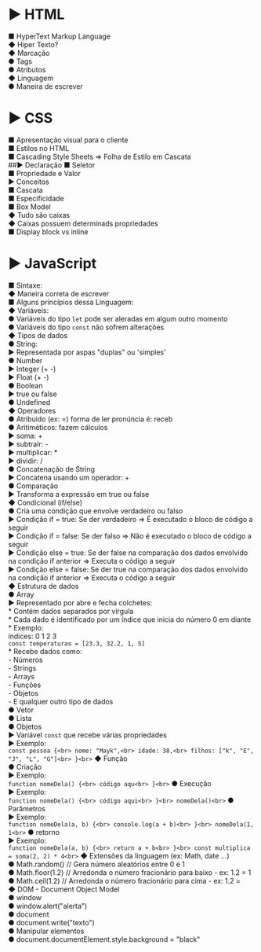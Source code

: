 # ▶ HTML
   ■ HyperText Markup Language<br>
      ◆ Hiper Texto?<br>
      ◆ Marcação<br>
        ● Tags<br>
        ● Atributos<br>
      ◆ Linguagem<br>
        ● Maneira de escrever<br>
# ▶ CSS  
   ■ Apresentação visual para o cliente<br>
   ■ Estilos no HTML<br>
   ■ Cascading Style Sheets => Folha de Estilo em Cascata<br>
##▶ Declaração
   ■ Seletor<br>
   ■ Propriedade e Valor<br>
  ▶ Conceitos<br>
   ■ Cascata<br>
   ■ Especificidade<br>
   ■ Box Model<br>
    ◆ Tudo são caixas<br>
    ◆ Caixas possuem determinads propriedades<br>
   ■ Display block vs inline<br>
     
# ▶ JavaScript 
   ■ Sintaxe:<br>
    ◆ Maneira correta de escrever<br>
   ■ Alguns princípios dessa Linguagem:<br>
    ◆ Variáveis:<br>
     ● Variáveis do tipo `let` pode ser aleradas em algum outro momento<br>
     ● Variáveis do tipo `const` não sofrem alterações<br>
    ◆ Tipos de dados<br>
     ● String:<br>
      ► Representada por aspas "duplas" ou 'simples'<br>
     ● Number<br>
      ► Integer (+ -)<br>
      ► Float (+ -)<br>
     ● Boolean<br>
      ► true ou false<br>
     ● Undefined<br>
    ◆ Operadores<br>
     ● Atribuido (ex: =) forma de ler pronúncia é: receb<br>
     ● Aritiméticos: fazem cálculos<br>
      ► soma: +<br>
      ► subtrair: -<br>
      ► multiplicar: *<br>
      ► dividir: /<br>
     ● Concatenação de String<br>
      ► Concatena usando um operador: +<br>
     ● Comparação<br>
      ► Transforma a expressão em true ou false<br>
    ◆ Condicional (if/else)<br>
     ● Cria uma condição que envolve verdadeiro ou falso<br>
      ► Condição if = true: Se der verdadeiro => É executado o bloco de código a seguir<br>
      ► Condição if = false: Se der falso => Não é executado o bloco de código a seguir<br>
      ► Condição else = true: Se der false na comparação dos dados envolvido na condição if anterior => Executa o código a seguir<br>
      ► Condição else = false: Se der true na comparação dos dados envolvido na condição if anterior => Executa o código a seguir<br>
    ◆ Estrutura de dados<br>
     ● Array<br>
      ► Representado por abre e fecha colchetes:<br>
       * Contém dados separados por vírgula<br>
       * Cada dado é identificado por um índice que inicia do número 0 em diante<br>
       * Exemplo:<br>
                         índices:  0     1   2  3<br>
         `const temperaturas = [23.3, 32.2, 1, 5]`<br>
       * Recebe dados como:<br>
        - Números<br>
        - Strings<br>
        - Arrays<br>
        - Funções<br>
        - Objetos<br>
        - E qualquer outro tipo de dados<br>
     ● Vetor<br>
     ● Lista<br>
     ● Objetos<br>
      ► Variável `const` que recebe várias propriedades<br>
      ► Exemplo:<br>
        ```
        const pessoa {<br>
          nome: "Mayk",<br>
          idade: 38,<br>
          filhos: ["k", "E", "J", "L", "G"]<br>
        }<br>
        ```
    ◆ Função<br>
     ● Criação<br>
      ► Exemplo:<br>
        ```
          function nomeDela() {<br>
            código aqu<br>
          }<br>
        ```
     ● Execução<br>
      ► Exemplo:<br>
        ```
          function nomeDela() {<br>
            código aqui<br>
          }<br>
          nomeDela()<br>
        ```
     ● Parâmetros<br>
      ► Exemplo:<br>
        ```
          function nomeDela(a, b) {<br>
            console.log(a + b)<br>
          }<br>
          nomeDela(1, 1<br>
        ```
     ● retorno<br>
      ► Exemplo:<br>
          ```
            function nomeDela(a, b) {<br>
              return a + b<br>
            }<br>
            const multiplica = soma(2, 2) * 4<br>
          ```
    ◆ Extensões da linguagem (ex: Math, date ...)<br>
     ● Math.random() // Gera número aleatórios entre 0 e 1<br>
     ● Math.floor(1.2) // Arredonda o número fracionário para baixo - ex: 1.2 = 1<br>
     ● Math.ceil(1.2) // Arredonda o número fracionário para cima - ex: 1.2 = <br>
    ◆ DOM - Document Object Model<br>
     ● window<br>
     ● window.alert("alerta")<br>
     ● document<br>
     ● document.write("texto")<br>
     ● Manipular elementos<br>
     ● document.documentElement.style.background = "black"<br>
